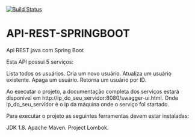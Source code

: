 [![Build Status](https://travis-ci.com/rbnascimentoo/api-rest-springboot.svg?branch=master)](https://travis-ci.com/rbnascimentoo/api-rest-springboot)

# API-REST-SPRINGBOOT
Api REST java com Spring Boot


Esta API possui 5 serviços:

Lista todos os usuários.
Cria um novo usuário.
Atualiza um usuário existente.
Apaga um usuário.
Retorna um usuário por ID.

Ao executar o projeto, a documentação completa dos serviços estará disponível em http://ip_do_seu_servidor:8080/swagger-ui.html. Onde ip_do_seu_servidor é o ip da máquina onde o serviço foi startado.

Para executar o projeto as seguintes ferramentas devem estar instaladas:

JDK 1.8.
Apache Maven.
Project Lombok.